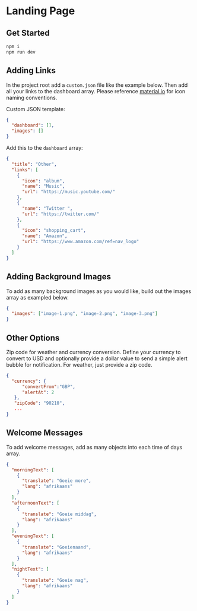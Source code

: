 # Landing Page

## Get Started

```bash
npm i
npm run dev
```

## Adding Links

In the project root add a `custom.json` file like the example below. Then add all your links to the dashboard array. Please reference [material.io](https://material.io/resources/icons/?style=baseline) for icon naming conventions.

Custom JSON template:

```json
{
  "dashboard": [],
  "images": []
}
```

Add this to the `dashboard` array:

```json
{
  "title": "Other",
  "links": [
    {
      "icon": "album",
      "name": "Music",
      "url": "https://music.youtube.com/"
    },
    {
      "name": "Twitter ",
      "url": "https://twitter.com/"
    },
    {
      "icon": "shopping_cart",
      "name": "Amazon",
      "url": "https://www.amazon.com/ref=nav_logo"
    }
  ]
}
```

## Adding Background Images

To add as many background images as you would like, build out the images array as exampled below.

```json
{
  "images": ["image-1.png", "image-2.png", "image-3.png"]
}
```

## Other Options

Zip code for weather and currency conversion. Define your currency to convert to USD and optionally provide a dollar value to send a simple alert bubble for notification. For weather, just provide a zip code.

```json
{
  "currency": {
      "convertFrom":"GBP",
      "alertAt": 2
   },
   "zipCode": "90210",
   ...
}
```

## Welcome Messages

To add welcome messages, add as many objects into each time of days array.

```json
{
  "morningText": [
    {
      "translate": "Goeie more",
      "lang": "afrikaans"
    }
  ],
  "afternoonText": [
    {
      "translate": "Goeie middag",
      "lang": "afrikaans"
    }
  ],
  "eveningText": [
    {
      "translate": "Goeienaand",
      "lang": "afrikaans"
    }
  ],
  "nightText": [
    {
      "translate": "Goeie nag",
      "lang": "afrikaans"
    }
  ]
}
```
